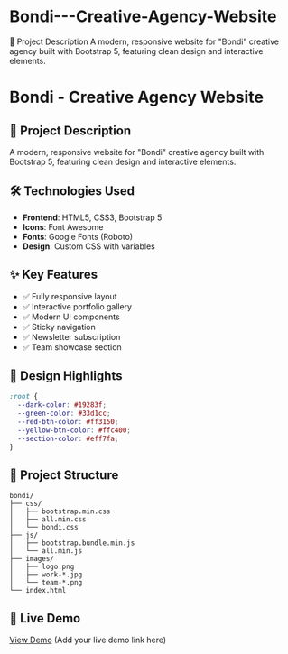 # Bondi---Creative-Agency-Website

📝 Project Description
A modern, responsive website for "Bondi" creative agency built with Bootstrap 5, featuring clean design and interactive elements.

# Bondi - Creative Agency Website

## 📝 Project Description
A modern, responsive website for "Bondi" creative agency built with Bootstrap 5, featuring clean design and interactive elements.

## 🛠️ Technologies Used
- **Frontend**: HTML5, CSS3, Bootstrap 5
- **Icons**: Font Awesome
- **Fonts**: Google Fonts (Roboto)
- **Design**: Custom CSS with variables

## ✨ Key Features
- ✅ Fully responsive layout
- ✅ Interactive portfolio gallery
- ✅ Modern UI components
- ✅ Sticky navigation
- ✅ Newsletter subscription
- ✅ Team showcase section

## 🎨 Design Highlights
```css
:root {
  --dark-color: #19283f;
  --green-color: #33d1cc;
  --red-btn-color: #ff3150;
  --yellow-btn-color: #ffc400;
  --section-color: #eff7fa;
}
```

## 📁 Project Structure
```
bondi/
├── css/
│   ├── bootstrap.min.css
│   ├── all.min.css
│   └── bondi.css
├── js/
│   ├── bootstrap.bundle.min.js
│   └── all.min.js
├── images/
│   ├── logo.png
│   ├── work-*.jpg
│   └── team-*.png
└── index.html
```


## 🔗 Live Demo
[View Demo](#) (Add your live demo link here)
